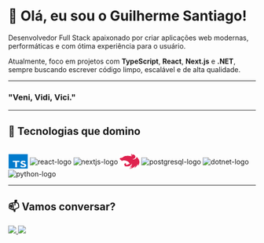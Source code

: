 # 👋 Olá, eu sou o Guilherme Santiago!

Desenvolvedor Full Stack apaixonado por criar aplicações web modernas, performáticas e com ótima experiência para o usuário. 

Atualmente, foco em projetos com **TypeScript**, **React**, **Next.js** e **.NET**, sempre buscando escrever código limpo, escalável e de alta qualidade.

---

###  "Veni, Vidi, Vici."

---

## 🚀 Tecnologias que domino

<div style="display: inline_block"><br>
  <img align="center" alt="typescript-logo" height="30" width="40" src="https://raw.githubusercontent.com/devicons/devicon/master/icons/typescript/typescript-plain.svg">
  <img align="center" alt="react-logo" height="30" width="40" src="https://cdn.jsdelivr.net/gh/devicons/devicon/icons/react/react-original.svg">
  <img align="center" alt="nextjs-logo" height="30" width="40" src="https://cdn.jsdelivr.net/gh/devicons/devicon/icons/nextjs/nextjs-original.svg">
  <img align="center" alt="nestjs-logo" height="30" width="40" src="https://github.com/devicons/devicon/blob/v2.15.1/icons/nestjs/nestjs-plain.svg">
  <img align="center" alt="postgresql-logo" height="30" width="40" src="https://cdn.jsdelivr.net/gh/devicons/devicon/icons/postgresql/postgresql-original.svg">
  <img align="center" alt="dotnet-logo" height="30" width="40" src="https://cdn.jsdelivr.net/gh/devicons/devicon/icons/dot-net/dot-net-plain.svg">
  <img align="center" alt="python-logo" height="30" width="40" src="https://cdn.jsdelivr.net/gh/devicons/devicon/icons/python/python-original.svg">
</div>

---

## 📫 Vamos conversar?

<div>
  <a target='_blank' href="https://guilhermebs.com.br">
    <img src="https://img.shields.io/badge/Portfolio-FFA500?style=for-the-badge&logo=superuser&logoColor=white">
  </a>
  <a target='_blank' href="mailto:guilhermebscontact@gmail.com">
    <img src="https://img.shields.io/badge/Gmail-D14836?style=for-the-badge&logo=gmail&logoColor=white">
  </a>
</div>
